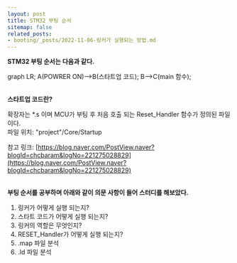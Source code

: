 ```yaml
---
layout: post
title: STM32 부팅 순서
sitemap: false
related_posts:
- booting/_posts/2022-11-06-링커가 실행되는 방법.md
---
```


**STM32 부팅 순서는 다음과 같다.**

<div class="mermaid">
graph LR;
    A(POWRER ON)-->B(스타트업 코드);
    B-->C(main 함수);
</div>

<br />**스타트업 코드란?**

확장자는 *.s 이며 MCU가 부팅 후 처음 호출 되는 Reset_Handler 함수가 정의된 파일이다.  
파일 위치: "project"/Core/Startup

참고 링크: [https://blog.naver.com/PostView.naver?blogId=chcbaram&logNo=221275028829](https://blog.naver.com/PostView.naver?blogId=chcbaram&logNo=221275028829)


<br />**부팅 순서를 공부하며 아래와 같이 의문 사항이 들어 스터디를 해보았다.**
1. 링커가 어떻게 실행 되는지?
2. 스타트 코드가 어떻게 실행 되는지?
3. 링커의 역할은 무엇인지?
4. RESET_Handler가 어떻게 실행 되는지?
5. .map 파일 분석
6. .ld 파일 분석